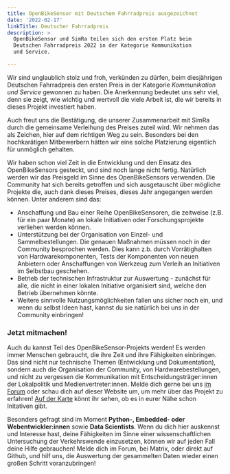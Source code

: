 ```yaml
---
title: OpenBikeSensor mit Deutschem Fahrradpreis ausgezeichnet
date: '2022-02-17'
linkTitle: Deutscher Fahrradpreis
description: >
  OpenBikeSensor und SimRa teilen sich den ersten Platz beim 
  Deutschen Fahrradpreis 2022 in der Kategorie Kommunikation 
  und Service.

---
```


Wir sind unglaublich stolz und froh, verkünden zu dürfen, beim diesjährigen Deutschen Fahrradpreis den ersten Preis in der Kategorie *Kommunikation und Service* gewonnen zu haben. Die Anerkennung bedeutet uns sehr viel, denn sie zeigt, wie wichtig und wertvoll die viele Arbeit ist, die wir bereits in dieses Projekt investiert haben.

Auch freut uns die Bestätigung, die unserer Zusammenarbeit mit SimRa durch die gemeinsame Verleihung des Preises zuteil wird. Wir nehmen das als Zeichen, hier auf dem richtigen Weg zu sein. Besonders bei den hochkarätigen Mitbewerbern hätten wir eine solche Platzierung eigentlich für unmöglich gehalten.

Wir haben schon viel Zeit in die Entwicklung und den Einsatz des OpenBikeSensors gesteckt, und sind noch lange nicht fertig. Natürlich werden wir das Preisgeld im Sinne des OpenBikeSensors verwenden. Die Community hat sich bereits getroffen und sich ausgetauscht über mögliche Projekte die, auch dank dieses Preises, dieses Jahr angegangen werden können. Unter anderem sind das:

  - Anschaffung und Bau einer Reihe OpenBikeSensoren, die zeitweise (z.B. für ein paar Monate) an lokale Initiativen oder Forschungsprojekte verliehen werden können.
  - Unterstützung bei der Organisation von Einzel- und Sammelbestellungen. Die genauen Maßnahmen müssen noch in der Community besprochen werden. Dies kann z.b. durch Vorrätighalten von Hardwarekomponenten, Tests der Komponenten von neuen Anbietern oder Anschaffungen von Werkzeug zum Verleih an Initiativen im Selbstbau geschehen.
  - Betrieb der technischen Infrastruktur zur Auswertung - zunächst für alle, die nicht in einer lokalen Initiative organisiert sind, welche den Betrieb übernehmen könnte.
  - Weitere sinnvolle Nutzungsmöglichkeiten fallen uns sicher noch ein, und wenn du selbst Ideen hast, kannst du sie natürlich bei uns in der Community einbringen!

### Jetzt mitmachen!

Auch du kannst Teil des OpenBikeSensor-Projekts werden! Es werden immer Menschen gebraucht, die ihre Zeit und ihre Fähigkeiten einbringen. Das sind nicht nur technische Themen (Entwicklung und Dokumentation), sondern auch die Organisation der Community, von Hardwarebestellungen, und nicht zu vergessen die Kommunikation mit Entscheidungsträger:innen der Lokalpolitik und Medienvertreter:innen. Melde dich gerne bei uns [im Forum](https://forum.openbikesensor.org) oder schau dich auf dieser Website um, um mehr über das Projekt zu erfahren! [Auf der Karte](/map) könnt ihr sehen, ob es in eurer Nähe schon Initativen gibt.

Besonders gefragt sind im Moment **Python-, Embedded- oder Webentwickler:innen** sowie **Data Scientists**. Wenn du dich hier auskennst und Interesse hast, deine Fähigkeiten im Sinne einer wissenschaftlichen Untersuchung der Verkehrswende einzusetzen, können wir auf jeden Fall deine Hilfe gebrauchen! Melde dich im Forum, bei Matrix, oder direkt auf Github, und hilf uns, die Auswertung der gesammelten Daten wieder einen großen Schritt voranzubringen!